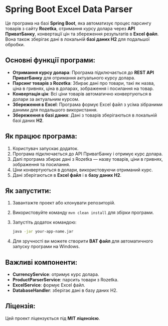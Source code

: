 # Spring Boot Excel Data Parser

Це програма на базі **Spring Boot**, яка автоматизує процес парсингу товарів з сайту **Rozetka**, отримання курсу долара через **API ПриватБанку**, конвертації цін та збереження результатів в **Excel файл**. Вона також зберігає дані в локальній **базі даних H2** для подальшої обробки.

## Основні функції програми:

- **Отримання курсу долара**: Програма підключається до **REST API ПриватБанку** для отримання актуального курсу долара.
- **Парсинг товарів з Rozetka**: Збирає дані про товари, такі як назва, ціна в гривнях, ціна в доларах, зображення і посилання на товар.
- **Конвертація цін**: Всі ціни товарів автоматично конвертуються в долари за актуальним курсом.
- **Збереження в Excel**: Програма формує Excel файл з усіма зібраними даними для подальшого використання.
- **Збереження в базі даних**: Дані з товарів зберігаються в локальній базі даних **H2**.

## Як працює програма:

1. Користувач запускає додаток.
2. Програма підключається до API ПриватБанку і отримує курс долара.
3. Далі програма збирає дані з Rozetka — назву товарів, ціни в гривнях, зображення та посилання.
4. Ціни конвертуються в долари, використовуючи отриманий курс.
5. Дані зберігаються в **Excel файл** і в **базу даних H2**.

## Як запустити:

1. Завантажте проект або клонувати репозиторій.
2. Використовуйте команду `mvn clean install` для збірки програми.
3. Запустіть додаток командою:

    ```bash
    java -jar your-app-name.jar
    ```

4. Для зручності ви можете створити **BAT файл** для автоматичного запуску програми на Windows.

## Важливі компоненти:

- **CurrencyService**: отримує курс долара.
- **ProductParserService**: парсить товари з Rozetka.
- **ExcelService**: формує Excel файл.
- **DatabaseHandler**: зберігає дані в базу даних H2.

## Ліцензія:

Цей проект ліцензується під **MIT ліцензією**.
